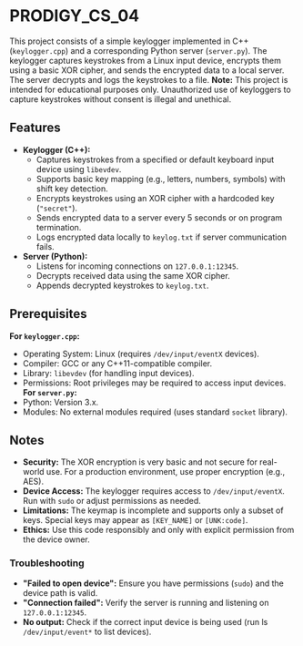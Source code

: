 # PRODIGY_CS_04
This project consists of a simple keylogger implemented in C++ (`keylogger.cpp`) and a corresponding Python server (`server.py`). The keylogger captures keystrokes from a Linux input device, encrypts them using a basic XOR cipher, and sends the encrypted data to a local server. The server decrypts and logs the keystrokes to a file.
**Note:** This project is intended for educational purposes only. Unauthorized use of keyloggers to capture keystrokes without consent is illegal and unethical.

## Features
- **Keylogger (C++):**
  - Captures keystrokes from a specified or default keyboard input device using `libevdev`.
  - Supports basic key mapping (e.g., letters, numbers, symbols) with shift key detection.
  - Encrypts keystrokes using an XOR cipher with a hardcoded key (`"secret"`).
  - Sends encrypted data to a server every 5 seconds or on program termination.
  - Logs encrypted data locally to `keylog.txt` if server communication fails.
- **Server (Python):**
  - Listens for incoming connections on `127.0.0.1:12345`.
  - Decrypts received data using the same XOR cipher.
  - Appends decrypted keystrokes to `keylog.txt`.
 
## Prerequisites
**For `keylogger.cpp`:**
  - Operating System: Linux (requires `/dev/input/eventX` devices).
  - Compiler: GCC or any C++11-compatible compiler.
  - Library: `libevdev` (for handling input devices).
  - Permissions: Root privileges may be required to access input devices.
**For `server.py`:**
  - Python: Version 3.x.
  - Modules: No external modules required (uses standard `socket` library).

## Notes
- **Security:** The XOR encryption is very basic and not secure for real-world use. For a production environment, use proper encryption (e.g., AES).
- **Device Access:** The keylogger requires access to `/dev/input/eventX`. Run with `sudo` or adjust permissions as needed.
- **Limitations:** The keymap is incomplete and supports only a subset of keys. Special keys may appear as `[KEY_NAME]` or `[UNK:code]`.
- **Ethics:** Use this code responsibly and only with explicit permission from the device owner.

### Troubleshooting
- **"Failed to open device":** Ensure you have permissions (`sudo`) and the device path is valid.
- **"Connection failed":** Verify the server is running and listening on `127.0.0.1:12345`.
- **No output:** Check if the correct input device is being used (run ls `/dev/input/event*` to list devices).
